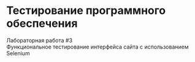 # Тестирование программного обеспечения
Лабораторная работа #3 <br/>
Функциональное тестирование интерфейса сайта с использованием Selenium
